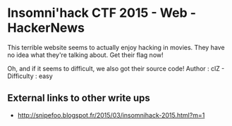 # Insomni'hack CTF 2015 - Web - HackerNews

This terrible website seems to actually enjoy hacking in movies. They have no idea what they're talking about. Get their flag now!

Oh, and if it seems to difficult, we also got their source code!
Author : clZ - Difficulty : easy

## External links to other write ups

* <http://snipefoo.blogspot.fr/2015/03/insomnihack-2015.html?m=1>
